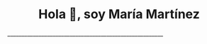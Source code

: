 

<h1 align="center">Hola 👋, soy María Martínez</h1>
_______________________________________________________


